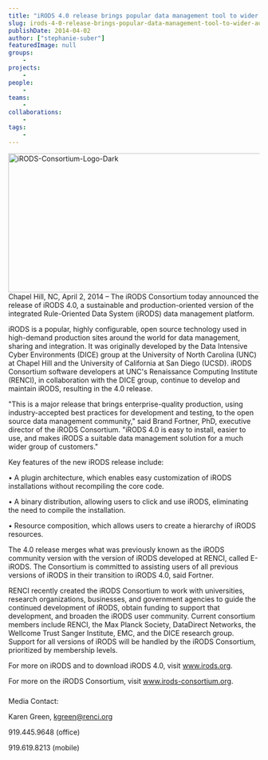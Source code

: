 ```yaml
---
title: "iRODS 4.0 release brings popular data management tool to wider audience"
slug: irods-4-0-release-brings-popular-data-management-tool-to-wider-audience
publishDate: 2014-04-02
author: ["stephanie-suber"]
featuredImage: null
groups:
    - 
projects:
    - 
people:
    - 
teams: 
    - 
collaborations:
    - 
tags:
    - 
---
```

<a href="https://www.renci.org/news/irods-4-0-release-brings-popular-data-management-tool-to-wider-audience/"><img class="alignnone  wp-image-13241" src="https://www.renci.org/wp-content/uploads/2014/04/iRODS-Consortium-Logo-Dark-1024x444.jpg" alt="iRODS-Consortium-Logo-Dark" width="640" height="278" /></a>Chapel Hill, NC, April 2, 2014 – The iRODS Consortium today announced the release of iRODS 4.0, a sustainable and production-oriented version of the integrated Rule-Oriented Data System (iRODS) data management platform.



iRODS is a popular, highly configurable, open source technology used in high-demand production sites around the world for data management, sharing and integration. It was originally developed by the Data Intensive Cyber Environments (DICE) group at the University of North Carolina (UNC) at Chapel Hill and the University of California at San Diego (UCSD). iRODS Consortium software developers at UNC's Renaissance Computing Institute (RENCI), in collaboration with the DICE group, continue to develop and maintain iRODS, resulting in the 4.0 release.

"This is a major release that brings enterprise-quality production, using industry-accepted best practices for development and testing, to the open source data management community," said Brand Fortner, PhD, executive director of the iRODS Consortium. "iRODS 4.0 is easy to install, easier to use, and makes iRODS a suitable data management solution for a much wider group of customers."

Key features of the new iRODS release include:

• A plugin architecture, which enables easy customization of iRODS installations without recompiling the core code.

• A binary distribution, allowing users to click and use iRODS, eliminating the need to compile the installation.

• Resource composition, which allows users to create a hierarchy of iRODS resources.

The 4.0 release merges what was previously known as the iRODS community version with the version of iRODS developed at RENCI, called E-iRODS. The Consortium is committed to assisting users of all previous versions of iRODS in their transition to iRODS 4.0, said Fortner.

RENCI recently created the iRODS Consortium to work with universities, research organizations, businesses, and government agencies to guide the continued development of iRODS, obtain funding to support that development, and broaden the iRODS user community. Current consortium members include RENCI, the Max Planck Society, DataDirect Networks, the Wellcome Trust Sanger Institute, EMC, and the DICE research group. Support for all versions of iRODS will be handled by the iRODS Consortium, prioritized by membership levels.

For more on iRODS and to download iRODS 4.0, visit www.irods.org.

For more on the iRODS Consortium, visit www.irods-consortium.org.

###

Media Contact:

Karen Green, kgreen@renci.org

919.445.9648 (office)

919.619.8213 (mobile)

